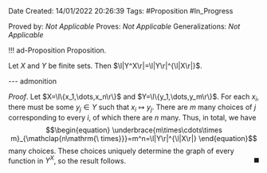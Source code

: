 <br />
<br />

Date Created: 14/01/2022 20:26:39
Tags: #Proposition #In_Progress
 
Proved by: _Not Applicable_
Proves: _Not Applicable_
Generalizations: _Not Applicable_

!!! ad-Proposition Proposition.

Let $X$ and $Y$ be finite sets. Then $\l|Y^X\r|=\l|Y\r|^{\l|X\r|}$.

--- admonition

_Proof_. Let $X=\l\{x_1,\dots,x_n\r\}$ and $Y=\l\{y_1,\dots,y_m\r\}$. For each $x_i$, there must be some $y_j\in Y$ such that $x_i\mapsto y_j$. There are $m$ many choices of $j$ corresponding to every $i$, of which there are $n$ many. Thus, in total, we have
$$\begin{equation}
    \underbrace{m\times\cdots\times m}_{\mathclap{n\mathrm{\ times}}}=m^n=\l|Y\r|^{\l|X\r|}
\end{equation}$$
many choices. These choices uniquely determine the graph of every function in $Y^X$, so the result follows.<span style="float:right;">$\blacksquare$</span>
